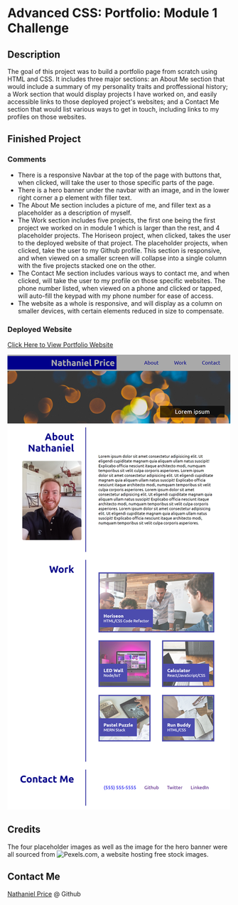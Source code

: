 

# Advanced CSS: Portfolio: Module 1 Challenge

## Description

The goal of this project was to build a portfolio page from scratch using HTML and CSS. It includes three major sections: an About Me section that would include a summary of my personality traits and proffessional history; a Work section that would display projects I have worked on, and easily accessible links to those deployed project's websites; and a Contact Me section that would list various ways to get in touch, including links to my profiles on those websites.

## Finished Project

### Comments

* There is a responsive Navbar at the top of the page with buttons that, when clicked, will take the user to those specific parts of the page.
* There is a hero banner under the navbar with an image, and in the lower right corner a p element with filler text.
* The About Me section includes a picture of me, and filler text as a placeholder as a description of myself.
* The Work section includes five projects, the first one being the first project we worked on in module 1 which is larger than the rest, and 4 placeholder projects. The Horiseon project, when clicked, takes the user to the deployed website of that project. The placeholder projects, when clicked, take the user to my Github profile. This section is responsive, and when viewed on a smaller screen will collapse into a single column with the five projects stacked one on the other.
* The Contact Me section includes various ways to contact me, and when clicked, will take the user to my profile on those specific websites. The phone number listed, when viewed on a phone and clicked or tapped, will auto-fill the keypad with my phone number for ease of access.
* The website as a whole is responsive, and will display as a column on smaller devices, with certain elements reduced in size to compensate.

### Deployed Website

[ Click Here to View Portfolio Website](https://newprice247.github.io/Portfolio-mod-2/)

![Screenshot of Horiseon website](./assets/images/portfolio.png)

## Credits

The four placeholder images as well as the image for the hero banner were all sourced from ![Pexels.com](https://www.pexels.com/), a website hosting free stock images.

## Contact Me

[Nathaniel Price](https://github.com/newprice247) @ Github

